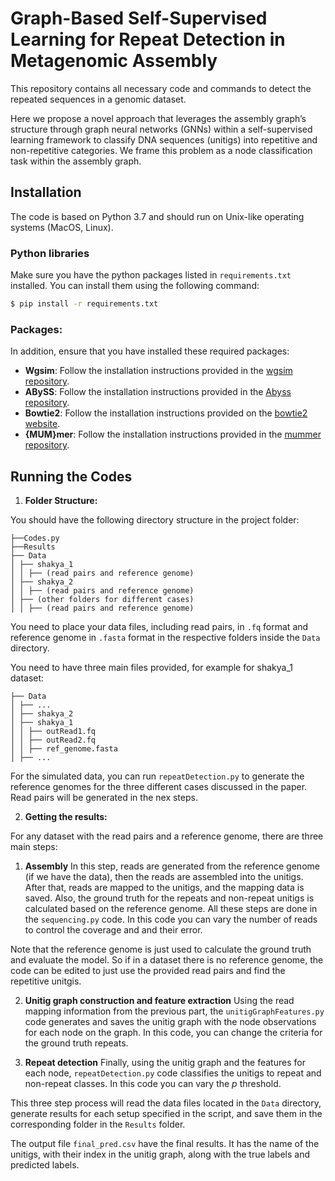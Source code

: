 # Graph-Based Self-Supervised Learning for Repeat Detection in Metagenomic Assembly

This repository contains all necessary code and commands to detect the repeated sequences in a genomic dataset.

Here we propose a novel approach that leverages the assembly graph’s structure through graph neural networks (GNNs) within a self-supervised
learning framework to classify DNA sequences (unitigs) into repetitive and non-repetitive categories.
We frame this problem as a node classification task within the assembly graph.


## Installation

The code is based on Python 3.7 and should run on Unix-like operating systems (MacOS, Linux).

### Python libraries

Make sure you have the python packages listed in `requirements.txt` installed. You can install them using the following command:

```sh
$ pip install -r requirements.txt
```

### Packages:

In addition, ensure that you have installed these required packages:

- **Wgsim**: Follow the installation instructions provided in the [wgsim repository](https://github.com/lh3/wgsim).
- **ABySS**: Follow the installation instructions provided in the [Abyss repository](https://github.com/bcgsc/abyss).
- **Bowtie2**: Follow the installation instructions provided on the [bowtie2 website](http://bowtie-bio.sourceforge.net/bowtie2/index.shtml).
- **{MUM}mer**: Follow the installation instructions provided in the [mummer repository](https://mummer4.github.io/).


## Running the Codes

1. **Folder Structure:**

You should have the following directory structure in the project folder:

```
├──Codes.py
├──Results
├── Data
│ ├── shakya_1
│ │ ├── (read pairs and reference genome)
│ ├── shakya_2
│ │ ├── (read pairs and reference genome)
│ ├── (other folders for different cases)
│ │ ├── (read pairs and reference genome)
```

You need to place your data files, including read pairs, in `.fq` format and reference genome in `.fasta` format in the respective folders inside the `Data` directory.

You need to have three main files provided, for example for shakya_1 dataset:

```
├── Data
│ ├── ...
│ ├── shakya_2
│ ├── shakya_1
│ │ ├── outRead1.fq
│ │ ├── outRead2.fq
│ │ ├── ref_genome.fasta
│ ├── ...

```

For the simulated data, you can run  `repeatDetection.py` to generate the reference genomes for the three different cases discussed in the paper.
Read pairs will be generated in the nex steps.

2. **Getting the results:**

For any dataset with the read pairs and a reference genome, there are three main steps:

  1. **Assembly**
In this step, reads are generated from the reference genome (if we have the data), then the reads are assembled into the unitigs. After that, reads are mapped to the unitigs, and the mapping data is saved. Also, the ground truth for the repeats and non-repeat unitigs is calculated based on the reference genome. All these steps are done in the `sequencing.py` code. In this code you can vary the number of reads to control the coverage and and their error.

Note that the reference genome is just used to calculate the ground truth and evaluate the model. So if in a dataset there is no reference genome, the code can be edited to just use the provided read pairs and find the repetitive unitgis. 

  2. **Unitig graph construction and feature extraction**
Using the read mapping information from the previous part, the `unitigGraphFeatures.py` code generates and saves the unitig graph with the node observations for each node on the graph.  In this code, you can change the criteria for the ground truth repeats.

  3. **Repeat detection**
Finally, using the unitig graph and the features for each node, `repeatDetection.py` code classifies the unitigs to repeat and non-repeat classes. In this code you can vary the $p$ threshold.


This three step process will read the data files located in the `Data` directory, generate results for each setup specified in the script, and save them in the corresponding folder in the `Results` folder.

The output file `final_pred.csv` have the final results. It has the name of the unitigs, with their index in the unitig graph, along with the true labels and predicted labels.




